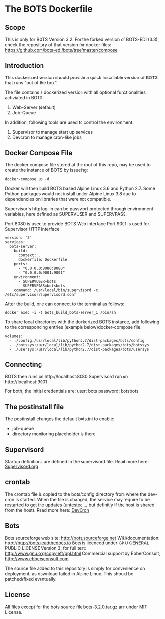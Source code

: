 # The BOTS Dockerfile

## Scope
This is only for BOTS Version 3.2. For the forked version of BOTS-EDI (3.3), check the repository of that version for docker files: https://github.com/bots-edi/bots/tree/master/compose

## Introduction 
This dockerized version should provide a quick installable version of BOTS that runs "out of the box". 

The file contains a dockerized version with all optional functionalities activiated in BOTS: 

1. Web-Server (default)
2. Job-Queue 

In addition, following tools are used to control the environment: 

1. Supervisor to manage start up services 
2. Devcron to manage cron-like jobs


## Docker Compose File
The docker compose file stored at the root of this repo, may be used to create the instance of BOTS by issueing: 

	docker-compose up -d
	

Docker will then build BOTS based Alpine Linux 3.6 and Python 2.7. Some Python packages would not install under Alpine 
Linux 3.8 due to dependencies on libraries that were not compatible. 

Supervisor's http log-in can be passwort protected through environment variables, here defined as SUPERVUSER and SUPERVPASS. 

Port 8080 is used to provide BOTS Web interface
Port 9001 is used for Supervisor HTTP interface

	version: '3'
	services:
  	  bots-server:
  	    build:
          context: .
          dockerfile: Dockerfile
        ports:
          - "0.0.0.0:8080:8080"
          - "0.0.0.0:9001:9001"
        environment:
          - SUPERVUSER=bots
          - SUPERVPASS=botsbots
        command: /usr/local/bin/supervisord -c /etc/supervisor/supervisord.conf	

After the build, one can connect to the terminal as follows: 

	docker exec -i -t bots_build_bots-server_1 /bin/sh

To share local directories with the dockerized BOTS instance, add following to the corresponding entries (example below)docker-compose file. 

	volumes:
      - ./config:/usr/local/lib/python2.7/dist-packages/bots/config
      - ./botssys:/usr/local/lib/python2.7/dist-packages/bots/botssys
      - ./usersys:/usr/local/lib/python2.7/dist-packages/bots/usersys

## Connecting


BOTS then runs on http://localhost:8080 
Supervisord run on http://localhost:9001 

For both, the initial credentials are: 
user: bots
password: botsbots
	
## The postinstall file
The postinstall changes the default bots.ini to enable: 
- job-queue 
- directory monitoring placeholder is there

## Supervisord 
Startup definitions are defined in the supervisord file. 
Read more here: [Supervisord.org](http://supervisord.org)

## crontab
The crontab file is copied to the bots/config directory from where the dev-cron is started. When the file is changed, the service may require to be restarted to get the updates (untested..., but definitly if the host is shared from the host). 
Read more here: [DevCron](https://bitbucket.org/dbenamy/devcron/overview)

## Bots
Bots sourceforge web site: http://bots.sourceforge.net
Wiki/documentation: http://http://bots.readthedocs.io
Bots is licenced under GNU GENERAL PUBLIC LICENSE Version 3; for full text: http://www.gnu.org/copyleft/gpl.html
Commercial support by EbberConsult, http://www.ebbersconsult.com

The source file added to this repository is simply for convenience on deployment, as download failed in Alpine Linux. 
This should be patched/fixed eventually. 
 
## License
All files except for the bots source file bots-3.2.0.tar.gz are under MIT License. 
